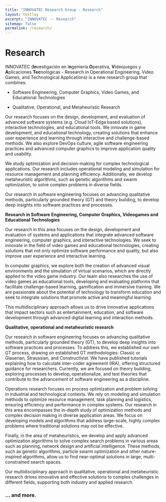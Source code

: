 ```yaml
---
title: "INNOVATEC Research Group - Research"
layout: textlay
excerpt: "INNOVATEC -- Research"
sitemap: false
permalink: /research/
---
```


# Research

INNOVATEC (**In**vestigación en I**n**geniería **O**perativa, **V**ideojuegos y **A**plicaciones **Tec**nológicas - Research in Operational Engineering, Video Games, and Technological Applications) is a new research group that combines:

- Software Engineering, Computer Graphics, Video Games, and Educational Technologies

- Qualitative, Operational, and Metaheuristic Research


Our research focuses on the design, development, and evaluation of advanced software systems (e.g. Cloud IoT-Edge based solutions), interactive technologies, and educational tools. We innovate in game development, and educational technology, creating solutions that enhance user experience and learning through interactive and challenge-based methods. We also explore DevOps culture, agile software engineering practices and advanced computer graphics to improve application quality and usability.

We study optimization and decision-making for complex technological applications. Our research includes operational modeling and simulation for resource management and planning efficiency. Additionally, we develop metaheuristic algorithms, such as genetic algorithms and swarm optimization, to solve complex problems in diverse fields.

Our research in software engineering focuses on advancing qualitative methods, particularly grounded theory (GT) and theory building, to develop deep insights into software practices and processes.



<!---**Investigación en Ingeniería de Software, Computación Gráfica, Videojuegos y Tecnologías Educativas** --->
**Research in Software Engineering, Computer Graphics, Videogames and Educational Technologies**

<!---Nuestra investigación en esta área se centra en el diseño, desarrollo y evaluación de sistemas y aplicaciones que integran ingeniería de software avanzada, gráficos por computadora, y tecnologías interactivas. Buscamos innovar en el ámbito de los videojuegos y las tecnologías educativas, creando soluciones que no solo optimicen el rendimiento y la calidad del software, sino que también mejoren la experiencia de usuario y el aprendizaje interactivo.-->

Our research in this area focuses on the design, development and evaluation of systems and applications that integrate advanced software engineering, computer graphics, and interactive technologies. We seek to innovate in the field of video games and educational technologies, creating solutions that not only optimize software performance and quality, but also improve user experience and interactive learning.


<!---En computación gráfica, exploramos tanto la creación de entornos visuales avanzados como la simulación de escenarios virtuales, que se aplican directamente en la industria del videojuego. Nuestro equipo también investiga el uso de los videojuegos como herramientas educativas, desarrollando y evaluando plataformas que faciliten el aprendizaje basado en retos, la gamificación y la formación inmersiva. Nos apasiona el potencial de la tecnología para transformar la educación y buscamos integrar soluciones que promuevan una enseñanza activa y significativa. -->

In computer graphics, we explore both the creation of advanced visual environments and the simulation of virtual scenarios, which are directly applied to the video game industry. Our team also researches the use of video games as educational tools, developing and evaluating platforms that facilitate challenge-based learning, gamification and immersive training. We are passionate about the potential of technology to transform education and seek to integrate solutions that promote active and meaningful learning.

<!---Este enfoque multidisciplinario nos permite impulsar aplicaciones innovadoras que impacten en sectores como el entretenimiento, la educación, y el desarrollo de software a través de métodos de aprendizaje e interacción digitales avanzados.--->

This multidisciplinary approach allows us to drive innovative applications that impact sectors such as entertainment, education, and software development through advanced digital learning and interaction methods.

<!---**Investigación cualitativa, operativa y metaheurísticas** --->
**Qualitative, operational and metaheuristic research**

Our research in software engineering focuses on advancing qualitative methods, particularly grounded theory (GT), to develop deep insights into software practices and processes. To address this, we established our own GT process, drawing on established GT methodologies: Classic or Glaserian, Straussian, and Constructivist. We have published tutorials explaining how to calculate inter-coder agreement (IRA), offering structured guidance for researchers. Currently, we are focused on theory building, exploring processes to develop, operationalize, and test theories that contribute to the advancement of software engineering as a discipline.

Operations research focuses on process optimization and problem solving in industrial and technological contexts. We rely on modeling and simulation methods to optimize resource management, task planning and logistics, ensuring efficiency and performance in complex systems. Our research in this area encompasses the in-depth study of optimization methods and complex decision making in diverse application areas. We focus on developing models and algorithms that address large-scale, highly complex problems where traditional solutions may not be effective. 

Finally, in the area of metaheuristics, we develop and apply advanced optimization algorithms to solve complex search problems in various areas such as planning, network design and artificial intelligence. These methods, such as genetic algorithms, particle swarm optimization and other nature-inspired algorithms, allow us to find near-optimal solutions in large, multi-constrained search spaces.

Our multidisciplinary approach in qualitative, operational and metaheuristic research drives innovative and effective solutions to complex challenges in different fields, supporting both industry and applied research.

<!---Nuestra investigación en esta área abarca el estudio profundo de métodos de optimización y toma de decisiones complejas en diversas áreas de aplicación. Nos enfocamos en desarrollar modelos y algoritmos que aborden problemas de gran escala y alta complejidad, donde las soluciones tradicionales pueden no ser efectivas.

La investigación operativa se enfoca en la optimización de procesos y la resolución de problemas en contextos industriales y tecnológicos. Nos apoyamos en métodos de modelado y simulación para optimizar la gestión de recursos, la planificación de tareas y la logística, asegurando la eficiencia y el rendimiento en sistemas complejos.

Por último, en el área de metaheurísticas, desarrollamos y aplicamos algoritmos avanzados de optimización que permiten resolver problemas de búsqueda complejos en diversas áreas, como la planificación, el diseño de redes y la inteligencia artificial. Estos métodos, como algoritmos genéticos, optimización de enjambre de partículas y otros algoritmos inspirados en la naturaleza, nos permiten encontrar soluciones cercanas al óptimo en espacios de búsqueda amplios y con restricciones múltiples.

Nuestro enfoque multidisciplinario en investigación cualitativa, operativa y en metaheurísticas impulsa soluciones innovadoras y efectivas para desafíos complejos en diferentes campos, apoyando tanto a la industria como a la investigación aplicada.--->

### ... and more.
